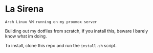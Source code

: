 # La Sirena

    Arch Linux VM running on my proxmox server

Building out my dotfiles from scratch, if you install this, beware I barely know what im doing. 

To install, clone this repo and run the `install.sh` script. 
